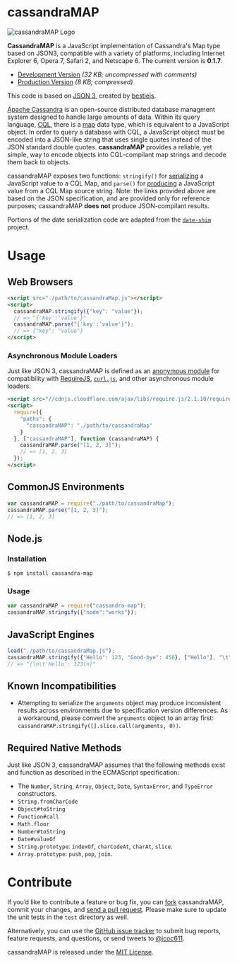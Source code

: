# cassandraMAP #

![cassandraMAP Logo](http://s21.postimg.org/qvtt7xjqf/cassandra_MAP.png)

**CassandraMAP** is a JavaScript implementation of Cassandra's Map type based on JSON3, compatible with a variety of platforms, including Internet Explorer 6, Opera 7, Safari 2, and Netscape 6. The current version is **0.1.7**.

- [Development Version](http://static.jcoc611.com/hosted/js/cassandraMap-0.1.7.js) *(32 KB; uncompressed with comments)*
- [Production Version](http://static.jcoc611.com/hosted/js/cassandraMap-0.1.7.min.js) *(8 KB; compressed)*

This code is based on [JSON 3](http://github.com/bestiejs/json3), created by [bestiejs](http://github.com/bestiejs).

[Apache Cassandra](http://cassandra.apache.org/) is an open-source distributed database managment system designed to handle large amounts of data. Within its query language, [CQL](http://www.datastax.com/documentation/cql/3.1/cql/cql_using/about_cql_c.html), there is a [map](http://www.datastax.com/documentation/cql/3.0/cql/cql_using/use_map_t.html) data type, which is equivalent to a JavaScript object. In order to query a database with CQL, a JavaScript object must be encoded into a JSON-like string that uses single quotes instead of the JSON standard double quotes. **cassandraMAP** provides a reliable, yet simple, way to encode objects into CQL-compilant map strings and decode them back to objects.  

cassandraMAP exposes two functions: `stringify()` for [serializing](https://developer.mozilla.org/en/JavaScript/Reference/Global_Objects/JSON/stringify) a JavaScript value to a CQL Map, and `parse()` for [producing](https://developer.mozilla.org/en/JavaScript/Reference/Global_Objects/JSON/parse) a JavaScript value from a CQL Map source string. Note: the links provided above are based on the JSON specification, and are provided only for reference purposes; cassandraMAP **does not** produce JSON-compilant results.

Portions of the date serialization code are adapted from the [`date-shim`](https://github.com/Yaffle/date-shim) project.

# Usage #

## Web Browsers

```html
<script src="./path/to/cassandraMap.js"></script>
<script>
  cassandraMAP.stringify({"key": "value"});
  // => "{'key':'value'}"
  cassandraMAP.parse("{'key':'value'}");
  // => {"key": "value"}
</script>
```

### Asynchronous Module Loaders

Just like JSON 3, cassandraMAP is defined as an [anonymous module](https://github.com/amdjs/amdjs-api/wiki/AMD#define-function-) for compatibility with [RequireJS](http://requirejs.org/), [`curl.js`](https://github.com/cujojs/curl), and other asynchronous module loaders.

```html
<script src="//cdnjs.cloudflare.com/ajax/libs/require.js/2.1.10/require.js"></script>
<script>
  require({
    "paths": {
      "cassandraMAP": "./path/to/cassandraMap"
    }
  }, ["cassandraMAP"], function (cassandraMAP) {
    cassandraMAP.parse("[1, 2, 3]");
    // => [1, 2, 3]
  });
</script>
```

## CommonJS Environments

```javascript
var cassandraMAP = require("./path/to/cassandraMap");
cassandraMAP.parse("[1, 2, 3]");
// => [1, 2, 3]
```
    
## Node.js
### Installation
```shell
$ npm install cassandra-map
```

### Usage
```javascript
var cassandraMAP = require("cassandra-map");
cassandraMAP.stringify({"node":"works"});
```
## JavaScript Engines

```javascript
load("./path/to/cassandraMap.js");
cassandraMAP.stringify({"Hello": 123, "Good-bye": 456}, ["Hello"], "\t");
// => "{\n\t'Hello': 123\n}"
```

## Known Incompatibilities

* Attempting to serialize the `arguments` object may produce inconsistent results across environments due to specification version differences. As a workaround, please convert the `arguments` object to an array first: `cassandraMAP.stringify([].slice.call(arguments, 0))`.

## Required Native Methods

Just like JSON 3, cassandraMAP assumes that the following methods exist and function as described in the ECMAScript specification:

- The `Number`, `String`, `Array`, `Object`, `Date`, `SyntaxError`, and `TypeError` constructors.
- `String.fromCharCode`
- `Object#toString`
- `Function#call`
- `Math.floor`
- `Number#toString`
- `Date#valueOf`
- `String.prototype`: `indexOf`, `charCodeAt`, `charAt`, `slice`.
- `Array.prototype`: `push`, `pop`, `join`.

# Contribute #

If you’d like to contribute a feature or bug fix, you can [fork](https://help.github.com/fork-a-repo/) cassandraMAP, commit your changes, and [send a pull request](https://help.github.com/send-pull-requests/). Please make sure to update the unit tests in the `test` directory as well.

Alternatively, you can use the [GitHub issue tracker](https://github.com/jcoc611/cassandraMAP/issues) to submit bug reports, feature requests, and questions, or send tweets to [@jcoc611](https://twitter.com/jcoc611).

cassandraMAP is released under the [MIT License](http://kit.mit-license.org/).
